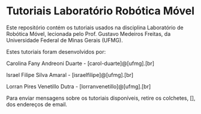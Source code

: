 # Tutoriais Laboratório Robótica Móvel
Este repositório contém os tutoriais usados na disciplina Laboratório de Robótica Móvel, lecionada pelo Prof. Gustavo Medeiros Freitas, da Universidade Federal de Minas Gerais (UFMG).

Estes tutoriais foram desenvolvidos por:
  
  Carolina Fany Andreoni Duarte   - [carol-duarte]@[ufmg].[br]
  
  Israel Filipe Silva Amaral      - [israelfilipe]@[ufmg].[br]
  
  Lorran Pires Venetillo Dutra    - [lorranvenetillo]@[ufmg].[br]

Para enviar mensagens sobre os tutoriais disponíveis, retire os colchetes, [], dos endereços de email.
